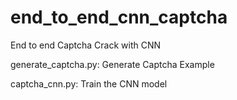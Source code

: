 # end_to_end_cnn_captcha
End to end Captcha Crack with CNN

generate_captcha.py: Generate Captcha Example

captcha_cnn.py: Train the CNN model

